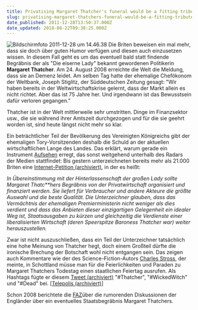 ```yaml
---
title: Privatising Margaret Thatcher's funeral would be a fitting tribute to her legacy
slug: privatising-margaret-thatchers-funeral-would-be-a-fitting-tribute-to-her-legacy
date_published: 2011-12-28T13:50:37.000Z
date_updated: 2018-08-22T09:38:25.000Z
---
```


![Bildschirmfoto 2011-12-28 um 14.46.38](//picdump.thafaker.de/2011/12/Bildschirmfoto-2011-12-28-um-14.46.38-125x125.png)
Die Briten beweisen ein mal mehr, dass sie doch über guten Humor verfügen und diesen auch einzusetzen wissen. In diesem Fall geht es um das eventuell bald statt findende Begräbnis der als "Die eiserne Lady" bekannt gewordenen Politikerin **Margaret Thatcher**. Am 24. August 2008 erreichte die Welt die Meldung, dass sie an Demenz leidet. Am selben Tag hatte der ehemalige Chefökonom der Weltbank, Joseph Stiglitz, der Süddeutschen Zeitung gesagt: "Wir haben bereits in der Weltwirtschaftskrise gelernt, dass der Markt allein es nicht richtet. Aber das ist 75 Jahre her. Und irgendwann ist das Bewusstsein dafür verloren gegangen."

Thatcher ist in der Welt mittlerweile sehr umstritten. Dinge im Finanzsektor usw., die sie während ihrer Amtszeit durchgezogen und für die sie geehrt worden ist, sind heute längst nicht mehr so klar.

Ein beträchtlicher Teil der Bevölkerung des Vereinigten Königreichs gibt der ehemaligen Tory-Vorsitzenden deshalb die Schuld an der aktuellen wirtschaftlichen Lange des Landes. Das erklärt, warum gerade ein Instrument [Aufsehen](http://www.guardian.co.uk/commentisfree/2011/dec/22/privatising-thatchers-funeral-fitting-tribute-legacy) erregt, das sonst weitgehend unterhalb des Radars der Medien stattfindet: Bis gestern unterzeichneten bereits mehr als 21.000 Briten eine [Internet-Petition (archiviert)](http://web.archive.org/web/20111229092528/http://epetitions.direct.gov.uk/petitions/18914), in der es heißt:

*In Übereinstimmung mit der Hinterlassenschaft der großen Lady sollte Margaret Thatc**hers Begräbnis von der Privatwirtschaft organisiert und finanziert werden. Sie liefert für Verbraucher und andere Akteure die größte Auswahl und die beste Qualität. Die Unterzeichner glauben, dass das Vermächtnis der ehemaligen Premierministerin nicht weniger als dies verdient und dass das Anbieten dieser einzigartigen Gelegenheit ein idealer Weg ist, Staatsausgaben zu kürzen und gleichzeitig die Verdienste einer liberalisierten Wirtschaft (deren Speerspitze Baroness Thatcher war) weiter herauszustellen.*

Zwar ist nicht auszuschließen, dass ein Teil der Unterzeichner tatsächlich eine hohe Meinung von Thatcher hegt, doch einem Großteil dürfte die ironische Brechung der Botschaft wohl nicht entgangen sein. Das zeigen auch Kommentare wie der des Science-Fiction-Autors [Charles Stross](http://www.heise.de/tp/artikel/19/19647/1.html), der meinte, in Schottland müsse man für die Feierlichkeiten und Paraden zu Margaret Thatchers Todestag einen staatlichen Feiertag ausrufen. Als Hashtags fügte er diesem [Tweet (archiviert)](http://web.archive.org/web/20250905043545/https://twitter.com/) "#Thatcher", "#WickedWitch" und "#Dead" bei. [[Telepolis (archiviert)](http://web.archive.org/web/20120107213034/http://www.heise.de:80/tp/blogs/8/151119)]

Schon 2008 berichtete die [FAZ](http://www.faz.net/aktuell/feuilleton/buecher/rezensionen/sachbuch/margaret-thatcher-statistenrolle-im-goldfischglas-1695781.html)über die rumorenden Diskussionen der Engländer über ein eventuelles Staatsbegräbnis Margaret Thatchers.
